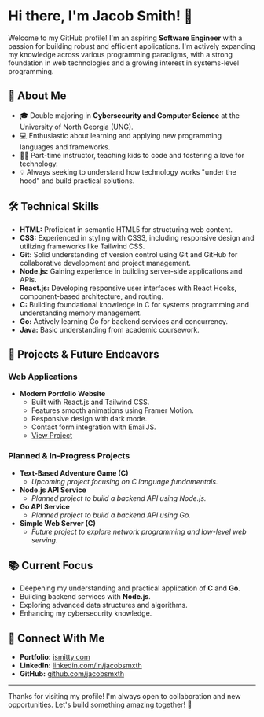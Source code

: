 # Hi there, I'm Jacob Smith! 👋

Welcome to my GitHub profile! I'm an aspiring **Software Engineer** with a passion for building robust and efficient applications. I'm actively expanding my knowledge across various programming paradigms, with a strong foundation in web technologies and a growing interest in systems-level programming.

## 🚀 About Me

- 🎓 Double majoring in **Cybersecurity and Computer Science** at the University of North Georgia (UNG).
- 💻 Enthusiastic about learning and applying new programming languages and frameworks.
- 👨‍🏫 Part-time instructor, teaching kids to code and fostering a love for technology.
- 💡 Always seeking to understand how technology works "under the hood" and build practical solutions.

## 🛠️ Technical Skills

* **HTML:** Proficient in semantic HTML5 for structuring web content.
* **CSS:** Experienced in styling with CSS3, including responsive design and utilizing frameworks like Tailwind CSS.
* **Git:** Solid understanding of version control using Git and GitHub for collaborative development and project management.
* **Node.js:** Gaining experience in building server-side applications and APIs.
* **React.js:** Developing responsive user interfaces with React Hooks, component-based architecture, and routing.
* **C:** Building foundational knowledge in C for systems programming and understanding memory management.
* **Go:** Actively learning Go for backend services and concurrency.
* **Java:** Basic understanding from academic coursework.

## 🌟 Projects & Future Endeavors

### Web Applications
* **Modern Portfolio Website**
    * Built with React.js and Tailwind CSS.
    * Features smooth animations using Framer Motion.
    * Responsive design with dark mode.
    * Contact form integration with EmailJS.
    * [View Project](https://jsmitty.com)

### Planned & In-Progress Projects
* **Text-Based Adventure Game (C)**
    * *Upcoming project focusing on C language fundamentals.*
* **Node.js API Service**
    * *Planned project to build a backend API using Node.js.*
* **Go API Service**
    * *Planned project to build a backend API using Go.*
* **Simple Web Server (C)**
    * *Future project to explore network programming and low-level web serving.*

## 📚 Current Focus
- Deepening my understanding and practical application of **C** and **Go**.
- Building backend services with **Node.js**.
- Exploring advanced data structures and algorithms.
- Enhancing my cybersecurity knowledge.

## 🔗 Connect With Me
- **Portfolio:** [jsmitty.com](https://jsmitty.com)
- **LinkedIn:** [linkedin.com/in/jacobsmxth](https://linkedin.com/in/jacobsmxth)
- **GitHub:** [github.com/jacobsmxth](https://github.com/jacobsmxth)

---

Thanks for visiting my profile! I'm always open to collaboration and new opportunities. Let's build something amazing together! 🚀
